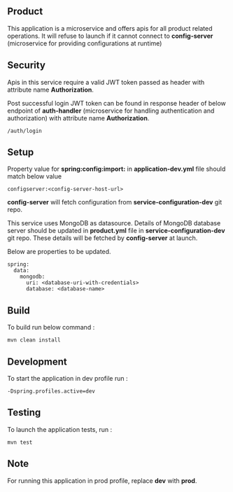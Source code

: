 ## Product

This application is a microservice and offers apis for all product related operations. It will refuse to launch if it cannot connect to **config-server** (microservice for providing configurations at runtime)

## Security

Apis in this service require a valid JWT token passed as header with attribute name **Authorization**.

Post successful login JWT token can be found in response header of below endpoint of **auth-handler** (microservice for handling authentication and authorization) with attribute name **Authorization**.

	/auth/login
	
## Setup

Property value for **spring:config:import:** in **application-dev.yml** file should match below value

	configserver:<config-server-host-url>
	
**config-server** will fetch configuration from **service-configuration-dev** git repo.

This service uses MongoDB as datasource. Details of MongoDB database server should be updated in **product.yml** file in **service-configuration-dev** git repo.
These details will be fetched by **config-server** at launch.

Below are properties to be updated.

	spring:
	  data:
    	mongodb:
	      uri: <database-uri-with-credentials>
    	  database: <database-name>
    	  
## Build

To build run below command :

	mvn clean install
	
## Development

To start the application in dev profile run :

	-Dspring.profiles.active=dev
	
## Testing

To launch the application tests, run :

	mvn test
	
## Note

For running this application in prod profile, replace **dev**  with **prod**.
